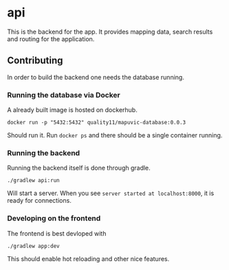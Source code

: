 # api

This is the backend for the app. It provides mapping data, search results and routing for the application.

## Contributing

In order to build the backend one needs the database running.

### Running the database via Docker

A already built image is hosted on dockerhub.

```shell
docker run -p "5432:5432" quality11/mapuvic-database:0.0.3
```

Should run it. Run `docker ps` and there should be a single container running.

### Running the backend

Running the backend itself is done through gradle.

```
./gradlew api:run
```
Will start a server. When you see `server started at localhost:8000`, it is ready for connections.

### Developing on the frontend

The frontend is best devloped with
```
./gradlew app:dev
```
This should enable hot reloading and other nice features.

